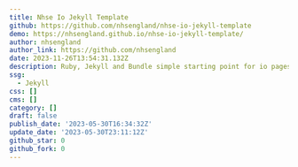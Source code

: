 ```yaml
---
title: Nhse Io Jekyll Template
github: https://github.com/nhsengland/nhse-io-jekyll-template
demo: https://nhsengland.github.io/nhse-io-jekyll-template/
author: nhsengland
author_link: https://github.com/nhsengland
date: 2023-11-26T13:54:31.132Z
description: Ruby, Jekyll and Bundle simple starting point for io pages
ssg:
  - Jekyll
css: []
cms: []
category: []
draft: false
publish_date: '2023-05-30T16:34:32Z'
update_date: '2023-05-30T23:11:12Z'
github_star: 0
github_fork: 0
---
```

